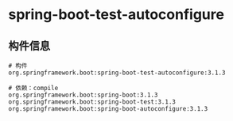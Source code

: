 # spring-boot-test-autoconfigure

## 构件信息

```
# 构件
org.springframework.boot:spring-boot-test-autoconfigure:3.1.3

# 依赖：compile
org.springframework.boot:spring-boot:3.1.3
org.springframework.boot:spring-boot-test:3.1.3
org.springframework.boot:spring-boot-autoconfigure:3.1.3
```

